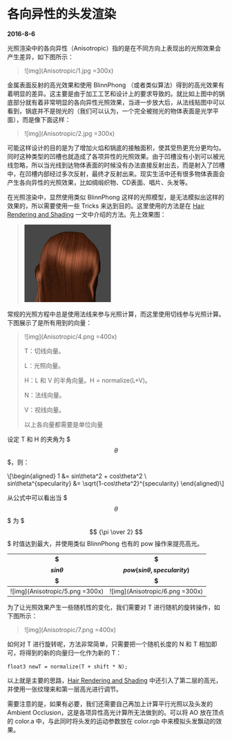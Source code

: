 # 各向异性的头发渲染

**2016-8-6**

光照渲染中的各向异性（Anisotropic）指的是在不同方向上表现出的光照效果会产生差异，如下图所示：

> ![img](Anisotropic/1.jpg =300x)

金属表面反射的高光效果和使用 BlinnPhong （或者类似算法）得到的高光效果有着明显的差异。这主要是由于加工工艺和设计上的要求导致的。就比如上图中的锅底部分就有着非常明显的各向异性光照效果，当进一步放大后，从法线贴图中可以看到，锅底并不是抛光的（我们可以认为，一个完全被抛光的物体表面是光学平面），而是像下面这样：

> ![img](Anisotropic/2.jpg =300x)

可能这样设计的目的是为了增加火焰和锅底的接触面积，使其受热更充分更均匀。同时这种类型的凹槽也就造成了各项异性的光照效果。由于凹槽没有小到可以被光线忽略，所以当光线到达物体表面的时候没有办法直接反射出去，而是射入了凹槽中，在凹槽内部经过多次反射，最终才反射出来。现实生活中还有很多物体表面会产生各向异性的光照效果，比如绸缎织物、CD表面、唱片、头发等。

在光照渲染中，显然使用类似 BlinnPhong 这样的光照模型，是无法模拟出这样的效果的，所以需要使用一些 Tricks 来达到目的。这里使用的方法是在 [Hair Rendering and Shading](http://amd-dev.wpengine.netdna-cdn.com/wordpress/media/2012/10/Scheuermann_HairRendering.pdf) 一文中介绍的方法。先上效果图：

> ![img](Anisotropic/3.gif)

常规的光照方程中总是使用法线来参与光照计算，而这里使用切线参与光照计算。下图展示了是所有用到的向量：

> ![img](Anisotropic/4.png =400x)
>
> T：切线向量。
> 
> L：光照向量。
> 
> H：L 和 V 的半角向量。H = normalize(L+V)。
> 
> N：法线向量。
> 
> V：视线向量。
>
> 以上各向量都需要是单位向量

设定 T 和 H 的夹角为 $$$ \theta $$$，则：

\\[\begin{aligned}
1 &= sin\theta^2 + cos\theta^2 \\\
sin\theta^{specularity} &= \sqrt{1-cos\theta^2}^{specularity}
\end{aligned}\\]

从公式中可以看出当 $$$ \theta $$$ 为 $$$ {\pi \over 2} $$$ 时值达到最大，并使用类似 BlinnPhong 也有的 pow 操作来提亮高光。

$$$ sin\theta $$$ | $$$ pow(sin\theta, specularity) $$$
------------ | ------------- 
![img](Anisotropic/5.png =300x) | ![img](Anisotropic/6.png =300x)

为了让光照效果产生一些随机性的变化，我们需要对 T 进行随机的旋转操作，如下图所示：

> ![img](Anisotropic/7.png =400x)

如何对 T 进行旋转呢，方法非常简单，只需要把一个随机长度的 N 和 T 相加即可，将得到的新的向量归一化作为新的 T：

	float3 newT = normalize(T + shift * N);

以上就是主要的思路，[Hair Rendering and Shading](http://amd-dev.wpengine.netdna-cdn.com/wordpress/media/2012/10/Scheuermann_HairRendering.pdf) 中还引入了第二层的高光，并使用一张纹理来和第一层高光进行调节。

需要注意的是，如果有必要，我们还需要自己再加上计算平行光照以及头发的 Ambient Occlusion，这是各项异性高光计算所无法做到的。可以将 AO 放在顶点的 color.a 中，与此同时将头发的运动参数放在 color.rgb 中来模拟头发飘动的效果。





